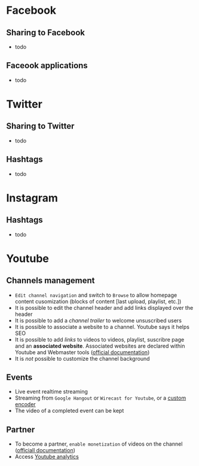 Facebook
========

Sharing to Facebook
-------------------
- todo

Faceook applications
--------------------
- todo

Twitter
=======

Sharing to Twitter
------------------
- todo

Hashtags
--------
- todo

Instagram
=========

Hashtags
--------
- todo

Youtube
=======

Channels management
-------------------
- `Edit channel navigation` and switch to `Browse` to allow homepage content cusomization (blocks of content [last upload, playlist, etc.])
- It is possible to edit the channel header and add links displayed over the header
- It is possible to add a _channel trailer_ to welcome unsuscribed users
- It is possible to associate a website to a channel. Youtube says it helps SEO
- It is possible to add _links_ to videos to videos, playlist, suscribre page and an __associated website__. Associated websites are declared within Youtube and Webmaster tools ([official documentation](https://support.google.com/youtube/answer/2887282?hl=en))
- It is _not_ possible to customize the channel background

Events
------
- Live event realtime streaming
- Streaming from `Google Hangout` or `Wirecast for Youtube`, or a [custom encoder](https://support.google.com/youtube/answer/2853702?topic=2853713&hl=en)
- The video of a completed event can be kept

Partner
-------
- To become a partner, `enable monetization` of videos on the channel ([officiall documentation](https://support.google.com/youtube/answer/72857?hl=en))
- Access [Youtube analytics](https://www.youtube.com/analytics)